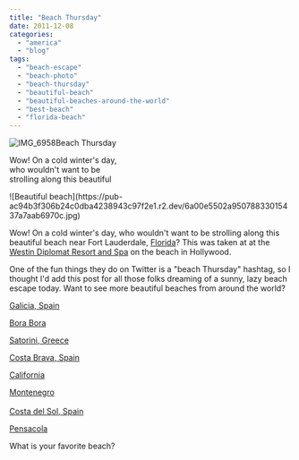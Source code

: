 ```yaml
---
title: "Beach Thursday"
date: 2011-12-08
categories: 
  - "america"
  - "blog"
tags: 
  - "beach-escape"
  - "beach-photo"
  - "beach-thursday"
  - "beautiful-beach"
  - "beautiful-beaches-around-the-world"
  - "best-beach"
  - "florida-beach"
---
```


![IMG_6958](https://pub-ac94b3f306b24c0dba4238943c97f2e1.r2.dev/6a00e5502a95078833015393d42518970b.jpg)Beach Thursday

Wow! On a cold winter's day,  
who wouldn't want to be  
strolling along this beautiful

<!--more--> ![Beautiful beach](https://pub-ac94b3f306b24c0dba4238943c97f2e1.r2.dev/6a00e5502a95078833015437a7aab6970c.jpg)  
  
  
Wow! On a cold winter's day, who wouldn't want to be strolling along this beautiful beach near Fort Lauderdale, [Florida](http://soultravelers3new.local/2011/10/florida-road-trip-sun-fun-family-vacation.html "florida")? This was taken at at the  [Westin Diplomat Resort and Spa](http://www.diplomatresort.com/ "westin diplomat resort and spa") on the beach in Hollywood.  
  
One of the fun things they do on Twitter is a "beach Thursday" hashtag, so I thought I'd add this post for all those folks dreaming of a sunny, lazy beach escape today. Want to see more beautiful beaches from around the world?  
  
[Galicia, Spain](http://soultravelers3new.local/2008/09/gorgeous-galici.html "Galicia, Spain")  
  
[Bora Bora](http://soultravelers3new.local/2010/11/bora-bora-on-a-cheap-budget-travel-tahiti-moorea-and-french-polynesia.html "Bora Bora")  
  
[Satorini, Greece](http://soultravelers3new.local/2009/03/heavenly-month-in-santorini-greece.html "santorini, Greece")  
  
[Costa Brava, Spain](http://soultravelers3new.local/2009/07/top-10-costa-brava-secret-gems-spain.html "costa brava spain")  
  
[California](http://soultravelers3new.local/2011/01/homeaway-santa-cruz-beach-house-vacation-rental-review-best-family-friendly-lodging.html "California beach house")  
  
[Montenegro](http://soultravelers3new.local/2007/09/kotor-riviera.html "Montenegro travel kotor")  
[  
Costa del Sol, Spain](http://soultravelers3new.local/2006/11/our-beach-and-s.html "Costa del sol beach")  
  
[Pensacola](http://soultravelers3new.local/2011/11/florida-family-vacation-fun.html "Pensacola")  
  
What is your favorite beach?
